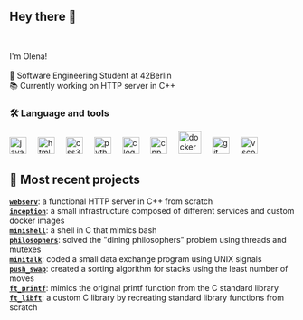 ###

<h2 align="left">Hey there 👋</h2>
</br>
<p align="left">I'm Olena!<br>
<br> 🔭 Software Engineering Student at 42Berlin
<br> 📚 Currently working on HTTP server in C++
<!-- <br> ⚡ Excited to innovate and push the boundaries of interactive entertainment -->
</p>

###

<h3 align="left">🛠 Language and tools</h3>

<div align="left">
  <img src="https://cdn.jsdelivr.net/gh/devicons/devicon/icons/javascript/javascript-original.svg" height="30" alt="javascript logo"  />
 <!--  <img width="12" />
  <img src="https://cdn.jsdelivr.net/gh/devicons/devicon/icons/typescript/typescript-original.svg" height="30" alt="typescript logo"  /> -->
<!--   <img width="12" />
  <img src="https://cdn.jsdelivr.net/gh/devicons/devicon/icons/react/react-original.svg" height="30" alt="react logo"  /> -->
  <img width="12" />
  <img src="https://cdn.jsdelivr.net/gh/devicons/devicon/icons/html5/html5-original.svg" height="30" alt="html5 logo"  />
  <img width="12" />
  <img src="https://cdn.jsdelivr.net/gh/devicons/devicon/icons/css3/css3-original.svg" height="30" alt="css3 logo"  />
  <img width="12" />
  <img src="https://cdn.jsdelivr.net/gh/devicons/devicon/icons/python/python-original.svg" height="30" alt="python logo"  />
  <img width="12" />
  <img src="https://cdn.jsdelivr.net/gh/devicons/devicon/icons/c/c-original.svg" height="30" alt="c logo"  />
  <img width="12" />
  <img src="https://cdn.jsdelivr.net/gh/devicons/devicon/icons/cplusplus/cplusplus-original.svg" height="30" alt="cpp logo"  />
  <img width="12" />
  <img src="https://cdn.jsdelivr.net/gh/devicons/devicon/icons/docker/docker-plain-wordmark.svg" height="40" alt="docker logo"  />
   <img width="12" />
  <img src="https://cdn.jsdelivr.net/gh/devicons/devicon/icons/git/git-original.svg" height="30" alt="git logo" />
   <img width="12" />
  <img src="https://cdn.jsdelivr.net/gh/devicons/devicon/icons/vscode/vscode-original.svg" height="30" alt="vscode logo" />

</div>

<!-- <div align="center">
  <img src="https://github-readme-stats.vercel.app/api?username=lh-lena&hide_title=false&hide_rank=false&show_icons=true&include_all_commits=true&count_private=true&disable_animations=false&theme=dracula&locale=en&hide_border=false" height="150" alt="stats graph"  />
</div> -->

## 🔗 Most recent projects <br/>

  [**`webserv`**](https://github.com/lh-lena/42_webserv):           a functional HTTP server in C++ from scratch<br/>
  [**`inception`**](https://github.com/lh-lena/42-Inception/):      a small infrastructure composed of different services and custom docker images<br>
  [**`minishell`**](https://github.com/lh-lena/42_minishell):       a shell in C that mimics bash<br>
  [**`philosophers`**](https://github.com/lh-lena/42_philosophers): solved the "dining philosophers" problem using threads and mutexes<br>
  [**`minitalk`**](https://github.com/lh-lena/42_minitalk):         coded a small data exchange program using UNIX signals<br>
  [**`push_swap`**](https://github.com/lh-lena/42_push_swap):       created a sorting algorithm for stacks using the least number of moves<br>
  [**`ft_printf`**](https://github.com/lh-lena/42_ft_printf):       mimics the original printf function from the C standard library<br>
  [**`ft_libft`**](https://github.com/lh-lena/42_libft):            a custom C library by recreating standard library functions from scratch<br>
<!-- [![lh-lena profile views](https://u8views.com/api/v1/github/profiles/115004316/views/day-week-month-total-count.svg)](https://u8views.com/github/lh-lena) -->


